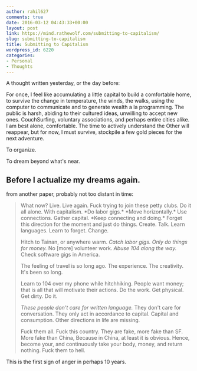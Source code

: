 ```yaml
---
author: rahil627
comments: true
date: 2016-03-12 04:43:33+00:00
layout: post
link: https://mind.rathewolf.com/submitting-to-capitalism/
slug: submitting-to-capitalism
title: Submitting to Capitalism
wordpress_id: 6220
categories:
- Personal
- Thoughts
---
```


A thought written yesterday, or the day before:

For once, I feel like accumulating a little capital to build a comfortable home, to survive the change in temperature, the winds, the walks, using the computer to communicate and to generate wealth a la programming. The public is harsh, abiding to their cultured ideas, unwilling to accept new ones. CouchSurfing, voluntary associations, and perhaps entire cities alike. I am best alone, comfortable. The time to actively understand the Other will reappear, but for now, I must survive, stockpile a few gold pieces for the next adventure.

To organize.

To dream beyond what's near.

Before I actualize my dreams again.
--

from another paper, probably not too distant in time:


<blockquote>What now? Live. Live again. Fuck trying to join these petty clubs. Do it all alone. With capitalism. *Do labor gigs.* *Move horizontally.* Use connections. Gather capital. *Keep connecting and doing.* Forget this direction for the moment and just do things. Create. Talk. Learn languages. Learn to forget. Change.

Hitch to Tainan, or anywhere warm. *Catch labor gigs.* *Only do things for money.* No [more] volunteer work. *Abuse 104 along the way.* Check software gigs in America.

The feeling of travel is so long ago. The experience. The creativity. It's been so long.

Learn to 104 over my phone while hitchhiking. People want money; that is all that will motivate their actions. Do the work. Get physical. Get dirty. Do it.

*These people don't care for written language.* They don't care for conversation. They only act in accordance to capital. Capital and consumption. Other directions in life are missing.

Fuck them all. Fuck this country. They are fake, more fake than SF. More fake than China, Because in China, at least it is obvious. Hence, become your, and continuously take your body, money, and return nothing. Fuck them to hell.</blockquote>



This is the first sign of anger in perhaps 10 years.
